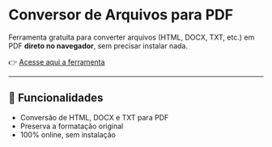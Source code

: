 # Conversor de Arquivos para PDF

Ferramenta gratuita para converter arquivos (HTML, DOCX, TXT, etc.) em PDF **direto no navegador**, sem precisar instalar nada.  

👉 [Acesse aqui a ferramenta](https://fymatsuda.github.io/conversor_to_pdf/)  

---

## 🚀 Funcionalidades
- Conversão de HTML, DOCX e TXT para PDF  
- Preserva a formatação original  
- 100% online, sem instalação  

